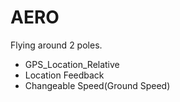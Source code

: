 # AERO
Flying around 2 poles.
* GPS_Location_Relative
* Location Feedback
* Changeable Speed(Ground Speed)
